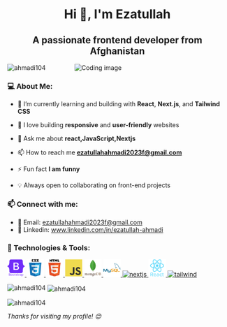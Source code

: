 <h1 align="center">Hi 👋, I'm Ezatullah</h1>
<h2 align="center">A passionate frontend developer from Afghanistan</h2>
<img align="right" alt="Coding image" width="350" src="https://encrypted-tbn0.gstatic.com/images?q=tbn:ANd9GcTENqHmmRXf4eKZsLmSx2E-4odiXy5fLxiLfw&s">

<p align="left"> <img src="https://komarev.com/ghpvc/?username=ahmadi104&label=Profile%20views&color=0e75b6&style=flat" alt="ahmadi104" /> </p>
<h3 align="left">💻 About Me:</h3>

- 🌱 I’m currently learning and building with **React**, **Next.js**, and **Tailwind CSS**
-  🔨 I love building **responsive** and **user-friendly** websites
- 💬 Ask me about **react,JavaScript,Nextjs**

- 📫 How to reach me **ezatullahahmadi2023f@gmail.com**

- ⚡ Fun fact **I am funny**
- 💡 Always open to collaborating on front-end projects

<h3 align="left">📫 Connect with me:</h3>
 
- 📧 Email: ezatullahahmadi2023f@gmail.com
- 💼 Linkedin: www.linkedin.com/in/ezatullah-ahmadi
<p align="left">
</p>

<h3 align="left"> 🚀 Technologies & Tools:</h3>
<p align="left"> <a href="https://getbootstrap.com" target="_blank" rel="noreferrer"> <img src="https://raw.githubusercontent.com/devicons/devicon/master/icons/bootstrap/bootstrap-plain-wordmark.svg" alt="bootstrap" width="40" height="40"/> </a> <a href="https://www.w3schools.com/css/" target="_blank" rel="noreferrer"> <img src="https://raw.githubusercontent.com/devicons/devicon/master/icons/css3/css3-original-wordmark.svg" alt="css3" width="40" height="40"/> </a> <a href="https://www.w3.org/html/" target="_blank" rel="noreferrer"> <img src="https://raw.githubusercontent.com/devicons/devicon/master/icons/html5/html5-original-wordmark.svg" alt="html5" width="40" height="40"/> </a> <a href="https://developer.mozilla.org/en-US/docs/Web/JavaScript" target="_blank" rel="noreferrer"> <img src="https://raw.githubusercontent.com/devicons/devicon/master/icons/javascript/javascript-original.svg" alt="javascript" width="40" height="40"/> </a> <a href="https://www.mongodb.com/" target="_blank" rel="noreferrer"> <img src="https://raw.githubusercontent.com/devicons/devicon/master/icons/mongodb/mongodb-original-wordmark.svg" alt="mongodb" width="40" height="40"/> </a> <a href="https://www.mysql.com/" target="_blank" rel="noreferrer"> <img src="https://raw.githubusercontent.com/devicons/devicon/master/icons/mysql/mysql-original-wordmark.svg" alt="mysql" width="40" height="40"/> </a> <a href="https://nextjs.org/" target="_blank" rel="noreferrer"> <img src="https://cdn.worldvectorlogo.com/logos/nextjs-2.svg" alt="nextjs" width="40" height="40"/> </a> <a href="https://reactjs.org/" target="_blank" rel="noreferrer"> <img src="https://raw.githubusercontent.com/devicons/devicon/master/icons/react/react-original-wordmark.svg" alt="react" width="40" height="40"/> </a> <a href="https://tailwindcss.com/" target="_blank" rel="noreferrer"> <img src="https://www.vectorlogo.zone/logos/tailwindcss/tailwindcss-icon.svg" alt="tailwind" width="40" height="40"/> </a> </p>

<p><img align="left" src="https://github-readme-stats.vercel.app/api/top-langs?username=ahmadi104&show_icons=true&locale=en&layout=compact" alt="ahmadi104" /></p>

<p>&nbsp;<img align="center" src="https://github-readme-stats.vercel.app/api?username=ahmadi104&show_icons=true&locale=en" alt="ahmadi104" /></p>

<p><img align="center" src="https://github-readme-streak-stats.herokuapp.com/?user=ahmadi104&" alt="ahmadi104" /></p>


_Thanks for visiting my profile! 😊_


